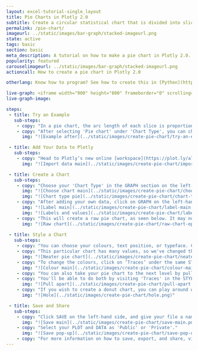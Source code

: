 ```yaml
---
layout: excel-tutorial-single_layout
title: Pie Charts in Plotly 2.0
subtitle: Create a circular statistical chart that is divided into slices.
permalink: /pie-chart/
imageurl: ../static/images/bar-graph/stacked-imageurl.png
state: active
tags: basic
section: basic
meta_description: A tutorial on how to make a pie chart in Plotly 2.0.
popularity: featured
carouselimageurl: ../static/images/bar-graph/stacked-imageurl.png
actioncall: How to create a pie chart in Plotly 2.0

otherlang: Know how to program? See how to create this in [Python](https://plot.ly/python/pie-charts/) or [R](https://plot.ly/r/pie-charts/).

live-graph: <iframe width="900" height="800" frameborder="0" scrolling="no" src="https://plot.ly/~ellecj/17.embed"></iframe>
live-graph-image:

steps:
 - title: Try an Example
   sub-steps:
    - copy: "In a pie chart, the arc length of each slice is proportional to the quantity it represents. While it is named for its resemblance to a pie which has been sliced, there are variations on the way it can be presented."
    - copy: "After selecting 'Pie chart' under 'Chart Type', you can check out an example before adding your own data. Clicking the 'try an example' button will show what a sample chart looks like after adding data and playing with the style. You'll also see what labels were selected for this specific chart, as well as the end result."
      img: "![Example after](../static/images/create-pie-chart/try-an-example-after.png)"

 - title: Add Your Data to Plotly
   sub-steps:
    - copy: "Head to Plotly’s new online [workspace](https://plot.ly/alpha/workspace/) and add your data. You have the option of typing directly in the grid, uploading your file, or entering a URL of an online dataset. Plotly accepts .xls, .xlsx, or .csv files. For more information on how to enter your data, see [this](http://help.plot.ly/add-data-to-the-plotly-grid/) tutorial."
      img: "![Import data main](../static/images/create-pie-chart/import-data-main.png)"

 - title: Create a Chart
   sub-steps:
    - copy: "Choose your 'Chart Type' in the GRAPH section on the left-hand side and select 'Pie chart'."
      img: "![Choose chart main](../static/images/create-pie-chart/choose-chart-main.png)"
      img: "![Chart type pie](../static/images/create-pie-chart/chart-type-pie.png)"
    - copy: "After adding your own data, click on GRAPH on the left-hand side to add your 'Labels' and 'Values' to your pie chart. After selecting ‘Pie chart', you're then presented the labels and values as shown in the figure below to create the plot."
      img: "![Label main](../static/images/create-pie-chart/label-main.png)"
      img: "![Labels and values](../static/images/create-pie-chart/labels-and-values.png)"
    - copy: "This will create a raw pie chart, as seen below. It may not look perfect right away, but playing around with the style will get it there."
      img: "![Raw chart](../static/images/create-pie-chart/raw-chart-open-slices.png)"
 
 - title: Style a Chart
   sub-steps:
    - copy: "You can choose your colours, text position, or typeface. Click on STYLE on the left-hand side to play around with the style of your chart."
    - copy: "This particular chart has many values, so we've changed the text position from 'Outside Slices' to 'Hidden', creating a neater looking pie chart."
      img: "![Neater pie chart](../static/images/create-pie-chart/neater-chart-hidden-slices.png)"
    - copy: "To change the colours, click on ‘Traces’ under the same STYLE tab. Note that certain colours and typeface are available only on PRO. Click [here](https://plot.ly/products/cloud/) to upgrade!"
      img: "![Colour main](../static/images/create-pie-chart/colour-main.png)"
    - copy: "You can also take your pie chart to the next level by pulling apart your pie slices, or by creating a donut chart."
    - copy: "You'll be able to do both by visiting 'Traces' in the STYLE section. For pulling your pie slices apart, play with the percentage in the PULL APART % field under 'Modify'."
      img: "![Pull apart](../static/images/create-pie-chart/pull-apart.png)"
    - copy: "If you wish to create a donut chart, you can play around with the % in the HOLE field."
      img: "![Hole](../static/images/create-pie-chart/hole.png)"

 - title: Save and Share
   sub-steps:
    - copy: "Click SAVE on the left-hand side, and give your file a name."
      img: "![Save main](../static/images/create-pie-chart/save-main.png)"
    - copy: "Select your PLOT and DATA as 'Public' or 'Private'."
      img: "![Save pop-up](../static/images/create-pie-chart/save-pop-up.png)"
    - copy: "For more information on how to save, export, and share, visit [this](http://help.plot.ly/save-share-and-export-in-plotly/) page!"
---
```

